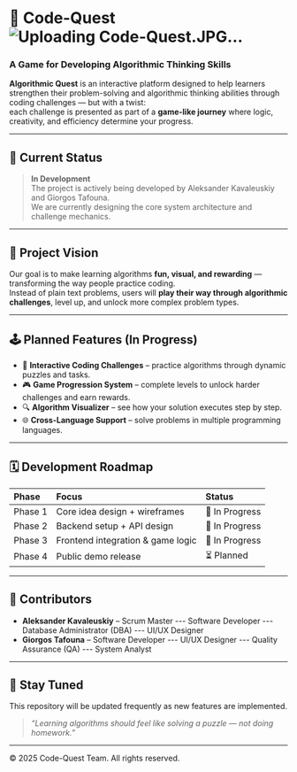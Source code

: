 # 🧠 Code-Quest  ![Uploading Code-Quest.JPG…]()

### A Game for Developing Algorithmic Thinking Skills

**Algorithmic Quest** is an interactive platform designed to help learners strengthen their problem-solving and algorithmic thinking abilities through coding challenges — but with a twist:  
each challenge is presented as part of a **game-like journey** where logic, creativity, and efficiency determine your progress.

---

## 🚧 Current Status
> **In Development**  
The project is actively being developed by Aleksander Kavaleuskiy and Giorgos Tafouna.  
We are currently designing the core system architecture and challenge mechanics.

---

## 🎯 Project Vision
Our goal is to make learning algorithms **fun, visual, and rewarding** — transforming the way people practice coding.  
Instead of plain text problems, users will **play their way through algorithmic challenges**, level up, and unlock more complex problem types.

---

## 🕹️ Planned Features (In Progress)
- 🧩 **Interactive Coding Challenges** – practice algorithms through dynamic puzzles and tasks.  
- 🎮 **Game Progression System** – complete levels to unlock harder challenges and earn rewards.   
- 🔍 **Algorithm Visualizer** – see how your solution executes step by step.  
- 🌐 **Cross-Language Support** – solve problems in multiple programming languages.

---



## 🗓️ Development Roadmap
| Phase | Focus | Status |
|:------|:------|:-------|
| Phase 1 | Core idea design + wireframes | 🔄 In Progress |
| Phase 2 | Backend setup + API design | 🔄 In Progress |
| Phase 3 | Frontend integration & game logic | 🔄 In Progress|
| Phase 4 | Public demo release | ⏳ Planned |

---

## 🤝 Contributors
- **Aleksander Kavaleuskiy** –  Scrum Master --- Software Developer --- Database Administrator (DBA) --- UI/UX Designer
- **Giorgos Tafouna** – Software Developer --- UI/UX Designer --- Quality Assurance (QA) --- System Analyst 

---

## 📢 Stay Tuned
This repository will be updated frequently as new features are implemented.  


> *“Learning algorithms should feel like solving a puzzle — not doing homework.”*

---

© 2025 Code-Quest Team. All rights reserved.

